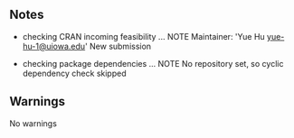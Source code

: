 ## Notes
* checking CRAN incoming feasibility ... NOTE
Maintainer: 'Yue Hu <yue-hu-1@uiowa.edu>'
New submission

* checking package dependencies ... NOTE
  No repository set, so cyclic dependency check skipped

## Warnings
No warnings


